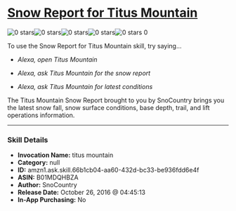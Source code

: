 # [Snow Report for Titus Mountain](http://alexa.amazon.com/#skills/amzn1.ask.skill.66b1cb04-aa60-432d-bc33-be936fdd6e4f)
![0 stars](../../images/ic_star_border_black_18dp_1x.png)![0 stars](../../images/ic_star_border_black_18dp_1x.png)![0 stars](../../images/ic_star_border_black_18dp_1x.png)![0 stars](../../images/ic_star_border_black_18dp_1x.png)![0 stars](../../images/ic_star_border_black_18dp_1x.png) 0

To use the Snow Report for Titus Mountain skill, try saying...

* *Alexa, open Titus Mountain*

* *Alexa, ask Titus Mountain for the snow report*

* *Alexa, ask Titus Mountain for latest conditions*

The Titus Mountain Snow Report brought to you by SnoCountry brings you the latest snow fall, snow surface conditions,  base depth, trail, and lift operations information.

***

### Skill Details

* **Invocation Name:** titus mountain
* **Category:** null
* **ID:** amzn1.ask.skill.66b1cb04-aa60-432d-bc33-be936fdd6e4f
* **ASIN:** B01MDQHBZA
* **Author:** SnoCountry
* **Release Date:** October 26, 2016 @ 04:45:13
* **In-App Purchasing:** No
